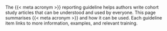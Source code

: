 The {{< meta acronym >}} reporting guideline helps authors write cohort study articles that can be understood and used by everyone. This page summarises {{< meta acronym >}} and how it can be used. Each guideline item links to more information, examples, and relevant training.
